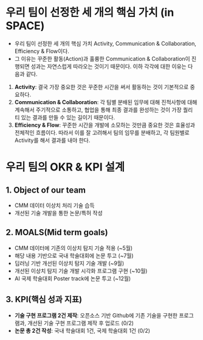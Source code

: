 # 우리 팀이 선정한 세 개의 핵심 가치 (in SPACE) 
- 우리 팀이 선정한 세 개의 핵심 가치 Activity, Communication & Collaboration, Efficiency & Flow이다. 
- 그 이유는 꾸준한 활동(Action)과 훌륭한 Communication & Collaboration이 진행되면 성과는 자연스럽게 따라오는 것이기 때문이다. 이하 각각에 대한 이유는 다음과 같다.

1. **Activity**: 결국 가장 중요한 것은 꾸준한 시간을 써서 활동하는 것이 기본적으로 중요하다.
2. **Communication & Collaboration**: 각 팀별 분배된 임무에 대해 진척사항에 대해 계속해서 주기적으로 소통하고, 협업을 통해 최종 결과를 완성하는 것이 가장 퀄리티 있는 결과를 만들 수 있는 길이기 때문이다. 
3. **Efficiency & Flow**: 꾸준한 시간을 개발에 소모하는 것만큼 중요한 것은 효율성과 전체적인 흐름이다. 따라서 이를 잘 고려해서 팀의 임무를 분배하고, 각 팀원별로 Activity를 해서 결과를 내야 한다.

# 우리 팀의 OKR & KPI 설계
## 1. Object of our team
- CMM 데이터 이상치 처리 기술 습득 
- 개선된 기술 개발을 통한 논문/특허 작성

## 2. MOALS(Mid term goals)
- CMM 데이터에 기존의 이상치 탐지 기술 적용 (~5월)
- 해당 내용 기반으로 국내 학술대회에 논문 투고 (~7월)
- 딥러닝 기반 개선된 이상치 탐지 기술 개발 (~9월)
- 개선된 이상치 탐지 기술 개발 시각화 프로그램 구현 (~10월)
- AI 국제 학술대회 Poster track에 논문 투고 (~12월)

## 3. KPI(핵심 성과 지표)
- **기술 구현 프로그램 2건 제작**: 오픈소스 기반 Github에 기존 기술을 구현한 프로그램과, 개선된 기술 구현 프로그램 제작 후 업로드 (0/2)
- **논문 총 2건 작성**: 국내 학술대회 1건, 국제 학술대회 1건 (0/2)
